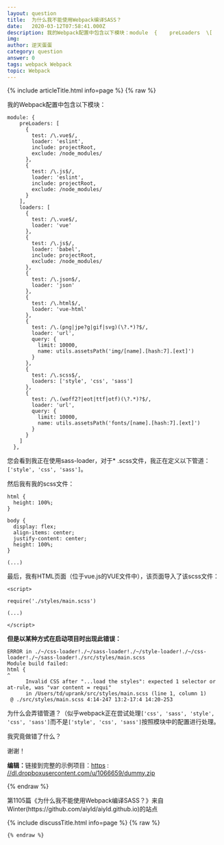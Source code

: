 ```yaml
---
layout: question
title:  为什么我不能使用Webpack编译SASS？
date:   2020-03-12T07:58:41.000Z
description: 我的Webpack配置中包含以下模块：module  {    preLoaders  \[      {        test  /\.vue...
img: 
author: 逆天蛋蛋
category: question
answer: 0
tags: webpack Webpack
topic: Webpack
---
```

<div class="article-root">
  <div class="article">
    {% include articleTitle.html info=page %}
    {% raw %}
    <div class="article-content"><p><font style="vertical-align: inherit;"><font style="vertical-align: inherit;">我的Webpack配置中包含以下模块：</font></font></p>

<pre><code>module: {<font></font>
    preLoaders: [<font></font>
      {<font></font>
        test: /\.vue$/,<font></font>
        loader: 'eslint',<font></font>
        include: projectRoot,<font></font>
        exclude: /node_modules/<font></font>
      },<font></font>
      {<font></font>
        test: /\.js$/,<font></font>
        loader: 'eslint',<font></font>
        include: projectRoot,<font></font>
        exclude: /node_modules/<font></font>
      }<font></font>
    ],<font></font>
    loaders: [<font></font>
      {<font></font>
        test: /\.vue$/,<font></font>
        loader: 'vue'<font></font>
      },<font></font>
      {<font></font>
        test: /\.js$/,<font></font>
        loader: 'babel',<font></font>
        include: projectRoot,<font></font>
        exclude: /node_modules/<font></font>
      },<font></font>
      {<font></font>
        test: /\.json$/,<font></font>
        loader: 'json'<font></font>
      },<font></font>
      {<font></font>
        test: /\.html$/,<font></font>
        loader: 'vue-html'<font></font>
      },<font></font>
      {<font></font>
        test: /\.(png|jpe?g|gif|svg)(\?.*)?$/,<font></font>
        loader: 'url',<font></font>
        query: {<font></font>
          limit: 10000,<font></font>
          name: utils.assetsPath('img/[name].[hash:7].[ext]')<font></font>
        }<font></font>
      },<font></font>
      {<font></font>
        test: /\.scss$/,<font></font>
        loaders: ['style', 'css', 'sass']<font></font>
      },<font></font>
      {<font></font>
        test: /\.(woff2?|eot|ttf|otf)(\?.*)?$/,<font></font>
        loader: 'url',<font></font>
        query: {<font></font>
          limit: 10000,<font></font>
          name: utils.assetsPath('fonts/[name].[hash:7].[ext]')<font></font>
        }<font></font>
      }<font></font>
    ]<font></font>
  },<font></font>
</code></pre>

<p><font style="vertical-align: inherit;"><font style="vertical-align: inherit;">您会看到我正在使用sass-loader，对于* .scss文件，我正在定义以下管道：</font></font><code>['style', 'css', 'sass']</code><font style="vertical-align: inherit;"><font style="vertical-align: inherit;">。</font></font></p>

<p><font style="vertical-align: inherit;"><font style="vertical-align: inherit;">然后我有我的scss文件：</font></font></p>

<pre><code>html {<font></font>
  height: 100%;<font></font>
}<font></font>
<font></font>
body {<font></font>
  display: flex;<font></font>
  align-items: center;<font></font>
  justify-content: center;<font></font>
  height: 100%;<font></font>
}<font></font>
<font></font>
(...)<font></font>
</code></pre>

<p><font style="vertical-align: inherit;"><font style="vertical-align: inherit;">最后，我有HTML页面（位于vue.js的VUE文件中），该页面导入了该scss文件：</font></font></p>

<pre><code>&lt;script&gt;<font></font>
<font></font>
require('./styles/main.scss')<font></font>
<font></font>
(...)<font></font>
<font></font>
&lt;/script&gt;<font></font>
</code></pre>

<p><strong><font style="vertical-align: inherit;"><font style="vertical-align: inherit;">但是以某种方式在启动项目时出现此错误：</font></font></strong></p>

<pre><code>ERROR in ./~/css-loader!./~/sass-loader!./~/style-loader!./~/css-loader!./~/sass-loader!./src/styles/main.scss<font></font>
Module build failed:<font></font>
html {<font></font>
^<font></font>
      Invalid CSS after "...load the styles": expected 1 selector or at-rule, was "var content = requi"<font></font>
      in /Users/td/uprank/src/styles/main.scss (line 1, column 1)<font></font>
 @ ./src/styles/main.scss 4:14-247 13:2-17:4 14:20-253<font></font>
</code></pre>

<p><font style="vertical-align: inherit;"><font style="vertical-align: inherit;">为什么会弄错管道？</font><font style="vertical-align: inherit;">（似乎webpack正在尝试处理</font></font><code>['css', 'sass', 'style', 'css', 'sass']</code><font style="vertical-align: inherit;"><font style="vertical-align: inherit;">而不是</font></font><code>['style', 'css', 'sass']</code><font style="vertical-align: inherit;"><font style="vertical-align: inherit;">按照模块中的配置进行处理。</font></font></p>

<p><font style="vertical-align: inherit;"><font style="vertical-align: inherit;">我究竟做错了什么？</font></font></p>

<p><font style="vertical-align: inherit;"><font style="vertical-align: inherit;">谢谢！</font></font></p>

<p><strong><font style="vertical-align: inherit;"><font style="vertical-align: inherit;">编辑：</font></font></strong><font style="vertical-align: inherit;"><font style="vertical-align: inherit;">链接到完整的示例项目：</font><a href="https://dl.dropboxusercontent.com/u/1066659/dummy.zip"><font style="vertical-align: inherit;">https</font></a><font style="vertical-align: inherit;"> : </font></font><a href="https://dl.dropboxusercontent.com/u/1066659/dummy.zip"><font style="vertical-align: inherit;"><font style="vertical-align: inherit;">//dl.dropboxusercontent.com/u/1066659/dummy.zip</font></font></a></p></div>
    {% endraw %}
  </div>
  <p class="winter_mark">第1105篇《为什么我不能使用Webpack编译SASS？》来自Winter(https://github.com/aiyld/aiyld.github.io)的站点</p>
  <div class="discuss-wrapper">
    {% include discussTitle.html info=page %}
    {% raw %}
    
    {% endraw %}
  </div>
<div>
